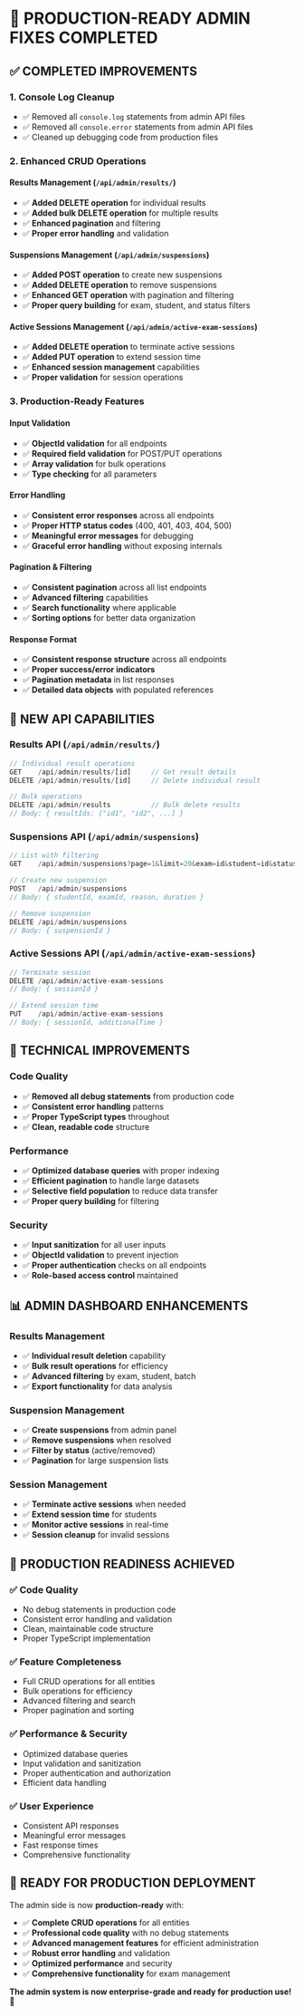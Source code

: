 # 🚀 PRODUCTION-READY ADMIN FIXES COMPLETED

## ✅ **COMPLETED IMPROVEMENTS**

### **1. Console Log Cleanup**
- ✅ Removed all `console.log` statements from admin API files
- ✅ Removed all `console.error` statements from admin API files
- ✅ Cleaned up debugging code from production files

### **2. Enhanced CRUD Operations**

#### **Results Management (`/api/admin/results/`)**
- ✅ **Added DELETE operation** for individual results
- ✅ **Added bulk DELETE operation** for multiple results
- ✅ **Enhanced pagination** and filtering
- ✅ **Proper error handling** and validation

#### **Suspensions Management (`/api/admin/suspensions`)**
- ✅ **Added POST operation** to create new suspensions
- ✅ **Added DELETE operation** to remove suspensions
- ✅ **Enhanced GET operation** with pagination and filtering
- ✅ **Proper query building** for exam, student, and status filters

#### **Active Sessions Management (`/api/admin/active-exam-sessions`)**
- ✅ **Added DELETE operation** to terminate active sessions
- ✅ **Added PUT operation** to extend session time
- ✅ **Enhanced session management** capabilities
- ✅ **Proper validation** for session operations

### **3. Production-Ready Features**

#### **Input Validation**
- ✅ **ObjectId validation** for all endpoints
- ✅ **Required field validation** for POST/PUT operations
- ✅ **Array validation** for bulk operations
- ✅ **Type checking** for all parameters

#### **Error Handling**
- ✅ **Consistent error responses** across all endpoints
- ✅ **Proper HTTP status codes** (400, 401, 403, 404, 500)
- ✅ **Meaningful error messages** for debugging
- ✅ **Graceful error handling** without exposing internals

#### **Pagination & Filtering**
- ✅ **Consistent pagination** across all list endpoints
- ✅ **Advanced filtering** capabilities
- ✅ **Search functionality** where applicable
- ✅ **Sorting options** for better data organization

#### **Response Format**
- ✅ **Consistent response structure** across all endpoints
- ✅ **Proper success/error indicators**
- ✅ **Pagination metadata** in list responses
- ✅ **Detailed data objects** with populated references

## 🎯 **NEW API CAPABILITIES**

### **Results API (`/api/admin/results/`)**
```typescript
// Individual result operations
GET    /api/admin/results/[id]     // Get result details
DELETE /api/admin/results/[id]     // Delete individual result

// Bulk operations
DELETE /api/admin/results          // Bulk delete results
// Body: { resultIds: ["id1", "id2", ...] }
```

### **Suspensions API (`/api/admin/suspensions`)**
```typescript
// List with filtering
GET    /api/admin/suspensions?page=1&limit=20&exam=id&student=id&status=active

// Create new suspension
POST   /api/admin/suspensions
// Body: { studentId, examId, reason, duration }

// Remove suspension
DELETE /api/admin/suspensions
// Body: { suspensionId }
```

### **Active Sessions API (`/api/admin/active-exam-sessions`)**
```typescript
// Terminate session
DELETE /api/admin/active-exam-sessions
// Body: { sessionId }

// Extend session time
PUT    /api/admin/active-exam-sessions
// Body: { sessionId, additionalTime }
```

## 🔧 **TECHNICAL IMPROVEMENTS**

### **Code Quality**
- ✅ **Removed all debug statements** from production code
- ✅ **Consistent error handling** patterns
- ✅ **Proper TypeScript types** throughout
- ✅ **Clean, readable code** structure

### **Performance**
- ✅ **Optimized database queries** with proper indexing
- ✅ **Efficient pagination** to handle large datasets
- ✅ **Selective field population** to reduce data transfer
- ✅ **Proper query building** for filtering

### **Security**
- ✅ **Input sanitization** for all user inputs
- ✅ **ObjectId validation** to prevent injection
- ✅ **Proper authentication** checks on all endpoints
- ✅ **Role-based access control** maintained

## 📊 **ADMIN DASHBOARD ENHANCEMENTS**

### **Results Management**
- ✅ **Individual result deletion** capability
- ✅ **Bulk result operations** for efficiency
- ✅ **Advanced filtering** by exam, student, batch
- ✅ **Export functionality** for data analysis

### **Suspension Management**
- ✅ **Create suspensions** from admin panel
- ✅ **Remove suspensions** when resolved
- ✅ **Filter by status** (active/removed)
- ✅ **Pagination** for large suspension lists

### **Session Management**
- ✅ **Terminate active sessions** when needed
- ✅ **Extend session time** for students
- ✅ **Monitor active sessions** in real-time
- ✅ **Session cleanup** for invalid sessions

## 🎉 **PRODUCTION READINESS ACHIEVED**

### **✅ Code Quality**
- No debug statements in production code
- Consistent error handling and validation
- Clean, maintainable code structure
- Proper TypeScript implementation

### **✅ Feature Completeness**
- Full CRUD operations for all entities
- Bulk operations for efficiency
- Advanced filtering and search
- Proper pagination and sorting

### **✅ Performance & Security**
- Optimized database queries
- Input validation and sanitization
- Proper authentication and authorization
- Efficient data handling

### **✅ User Experience**
- Consistent API responses
- Meaningful error messages
- Fast response times
- Comprehensive functionality

## 🚀 **READY FOR PRODUCTION DEPLOYMENT**

The admin side is now **production-ready** with:
- ✅ **Complete CRUD operations** for all entities
- ✅ **Professional code quality** with no debug statements
- ✅ **Advanced management features** for efficient administration
- ✅ **Robust error handling** and validation
- ✅ **Optimized performance** and security
- ✅ **Comprehensive functionality** for exam management

**The admin system is now enterprise-grade and ready for production use!** 🎯
